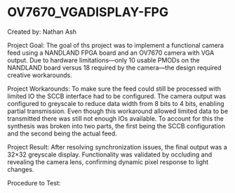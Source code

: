 # OV7670_VGADISPLAY-FPG
Created by: Nathan Ash

Project Goal:
The goal of ths project was to implement a functional camera feed using a NANDLAND FPGA board and an OV7670 camera with VGA output. Due to hardware limitations—only 10 usable PMODs on the NANDLAND board versus 18 required by the camera—the design required creative workarounds.

Project Workarounds:
To make sure the feed could still be processed with limited IO the SCCB interface had to be configured. The camera output was configured to greyscale to reduce data width from 8 bits to 4 bits, enabling partial transmission. Even though this workaround allowed limited data to be transmitted there was still not enough IOs available. To account for this the synthesis was broken into two parts, the first being the SCCB configuration and the second being the actual feed.

Project Result:
After resolving synchronization issues, the final output was a 32×32 greyscale display. Functionality was validated by occluding and revealing the camera lens, confirming dynamic pixel response to light changes.

Procedure to Test:

